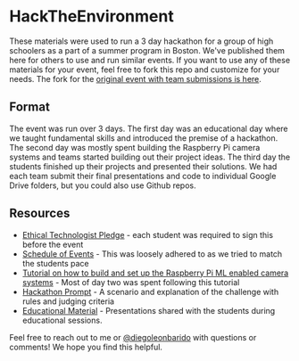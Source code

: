 # HackTheEnvironment

These materials were used to run a 3 day hackathon for a group of high schoolers as a part of a summer program in Boston. We've published them here for others to use and run similar events. If you want to use any of these materials for your event, feel free to fork this repo and customize for your needs. The fork for the [original event with team submissions is here]().

## Format
The event was run over 3 days. The first day was an educational day where we taught fundamental skills and introduced the premise of a hackathon. The second day was mostly spent building the Raspberry Pi camera systems and teams started building out their project ideas. The third day the students finished up their projects and presented their solutions. We had each team submit their final presentations and code to individual Google Drive folders, but you could also use Github repos.

## Resources
* [Ethical Technologist Pledge](./Ethical_TechnologistPledge.pdf) - each student was required to sign this before the event
* [Schedule of Events]() - This was loosely adhered to as we tried to match the students pace
* [Tutorial on how to build and set up the Raspberry Pi ML enabled camera systems](./ComputerVisionRaspberryPi_Tutorial.md) - Most of day two was spent following this tutorial
* [Hackathon Prompt](./Hackathon_Prompt.md) - A scenario and explanation of the challenge with rules and judging criteria
* [Educational Material](./Educational_Material) - Presentations shared with the students during educational sessions.


Feel free to reach out to me or [@diegoleonbarido](https://github.com/diegoleonbarido) with questions or comments! We hope you find this helpful. 
